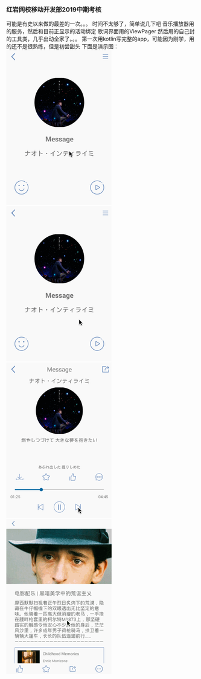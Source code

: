 ### 红岩网校移动开发部2019中期考核
可能是有史以来做的最差的一次。。。
时间不太够了，简单说几下吧
音乐播放器用的服务，然后和目前正显示的活动绑定
歌词界面用的ViewPager
然后用的自己封的工具类，几乎出动全家了。。。
第一次用kotlin写完整的app，可能因为刚学，用的还不是很熟练，但是初尝甜头
下面是演示图：
![image](gif/演示.gif)
![image](gif/演示2.gif)
![image](gif/演示3.gif)
![image](gif/演示7.gif)
